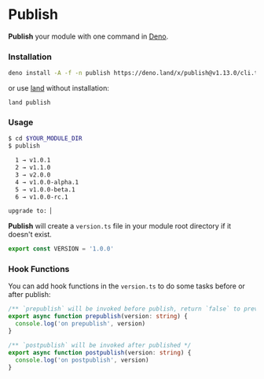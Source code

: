 # Publish

**Publish** your module with one command in [Deno](https://deno.land).

### Installation

```bash
deno install -A -f -n publish https://deno.land/x/publish@v1.13.0/cli.ts
```

or use [land](https://deno.land/x/land) without installation:

```
land publish
```

### Usage

```bash
$ cd $YOUR_MODULE_DIR
$ publish

  1 → v1.0.1
  2 → v1.1.0
  3 → v2.0.0
  4 → v1.0.0-alpha.1
  5 → v1.0.0-beta.1
  6 → v1.0.0-rc.1

upgrade to: ▏
```

**Publish** will create a `version.ts` file in your module root directory if it doesn't exist.

```ts
export const VERSION = '1.0.0'
```

### Hook Functions

You can add hook functions in the `version.ts` to do some tasks before or after publish:

```ts
/** `prepublish` will be invoked before publish, return `false` to prevent the publish */
export async function prepublish(version: string) {
  console.log('on prepublish', version)
}

/** `postpublish` will be invoked after published */
export async function postpublish(version: string) {
  console.log('on postpublish', version)
}
```

